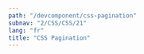 ```yaml
---
path: "/devcomponent/css-pagination"
subnav: "2/CSS/CSS/21"
lang: "fr"
title: "CSS Pagination"
---
```

